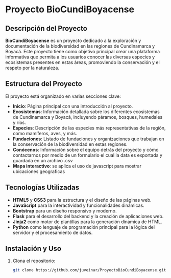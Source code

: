 # Proyecto BioCundiBoyacense

## Descripción del Proyecto
**BioCundiBoyacense** es un proyecto dedicado a la exploración y documentación de la biodiversidad en las regiones de Cundinamarca y Boyacá. Este proyecto tiene como objetivo principal crear una plataforma informativa que permita a los usuarios conocer las diversas especies y ecosistemas presentes en estas áreas, promoviendo la conservación y el respeto por la naturaleza.

## Estructura del Proyecto
El proyecto está organizado en varias secciones clave:
- **Inicio**: Página principal con una introducción al proyecto.
- **Ecosistemas**: Información detallada sobre los diferentes ecosistemas de Cundinamarca y Boyacá, incluyendo páramos, bosques, humedales y ríos.
- **Especies**: Descripción de las especies más representativas de la región, como mamíferos, aves, y más.
- **Fundaciones**: Listado de fundaciones y organizaciones que trabajan en la conservación de la biodiversidad en estas regiones.
- **Conócenos**: Información sobre el equipo detrás del proyecto y cómo contactarnos por medio de un formulario el cual la data es exportada y guardada en un archivo .csv
- **Mapa interactivo**: se aplica el uso de javascript para mostrar ubicaciones geograficas

## Tecnologías Utilizadas
- **HTML5** y **CSS3** para la estructura y el diseño de las páginas web.
- **JavaScript** para la interactividad y funcionalidades dinámicas.
- **Bootstrap** para un diseño responsivo y moderno.
- **Flask** para el desarrollo del backend y la creación de aplicaciones web.
- **Jinja2** como motor de plantillas para la generación dinámica de HTML.
- **Python** como lenguaje de programación principal para la lógica del servidor y el procesamiento de datos.

## Instalación y Uso
1. Clona el repositorio:
   ```bash
   git clone https://github.com/juveinar/ProyectoBioCundiBoyacense.git
